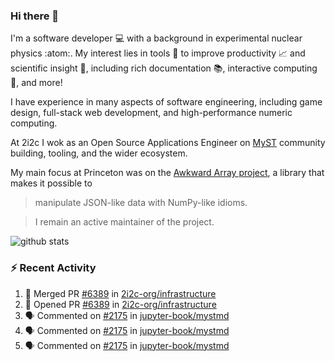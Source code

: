 ### Hi there 👋 

I'm a software developer 💻 with a background in experimental nuclear physics :atom:. My interest lies in tools :wrench: to improve productivity :chart_with_upwards_trend: and scientific insight :telescope:, including rich documentation 📚, interactive computing 🧮, and more! 

I have experience in many aspects of software engineering, including game design, full-stack web development, and high-performance numeric computing. 

At 2i2c I wok as an Open Source Applications Engineer on [MyST](https://github.com/jupyter-book/mystmd) community building, tooling, and the wider ecosystem. 

My main focus at Princeton was on the [Awkward Array project](awkward-array.org/), a library that makes it possible to 
> manipulate JSON-like data with NumPy-like idioms.

> I remain an active maintainer of the project. 

![github stats](https://github-readme-stats.vercel.app/api?username=agoose77&show_icons=true&hide_rank=true&hide_title=true&bg_color=30,e76445,904e95&text_color=efe3ec&icon_color=efe3ec)
<!--
**agoose77/agoose77** is a ✨ _special_ ✨ repository because its `README.md` (this file) appears on your GitHub profile.

Here are some ideas to get you started:

- 🔭 I’m currently working on ...
- 🌱 I’m currently learning ...
- 👯 I’m looking to collaborate on ...
- 🤔 I’m looking for help with ...
- 💬 Ask me about ...
- 📫 How to reach me: ...
- 😄 Pronouns: ...
- ⚡ Fun fact: ...
-->

### :zap: Recent Activity

<!--START_SECTION:activity-->
1. 🎉 Merged PR [#6389](https://github.com/2i2c-org/infrastructure/pull/6389) in [2i2c-org/infrastructure](https://github.com/2i2c-org/infrastructure)
2. 💪 Opened PR [#6389](https://github.com/2i2c-org/infrastructure/pull/6389) in [2i2c-org/infrastructure](https://github.com/2i2c-org/infrastructure)
3. 🗣 Commented on [#2175](https://github.com/jupyter-book/mystmd/pull/2175#issuecomment-3077556532) in [jupyter-book/mystmd](https://github.com/jupyter-book/mystmd)
4. 🗣 Commented on [#2175](https://github.com/jupyter-book/mystmd/pull/2175#issuecomment-3077520800) in [jupyter-book/mystmd](https://github.com/jupyter-book/mystmd)
5. 🗣 Commented on [#2175](https://github.com/jupyter-book/mystmd/pull/2175#issuecomment-3077447920) in [jupyter-book/mystmd](https://github.com/jupyter-book/mystmd)
<!--END_SECTION:activity-->
